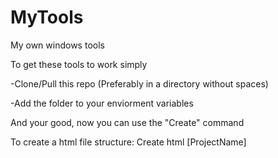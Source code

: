# MyTools
My own windows tools

To get these tools to work simply

-Clone/Pull this repo (Preferably in a directory without spaces)

-Add the folder to your enviorment variables

And your good,
now you can use the "Create" command

To create a html file structure: Create html [ProjectName]
